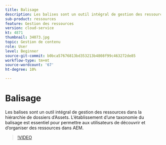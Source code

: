 ```yaml
---
title: Balisage
description: Les balises sont un outil intégral de gestion des ressources dans la hiérarchie de dossiers d’Assets. L’établissement d’une taxonomie du balisage est essentiel pour permettre aux utilisateurs de découvrir et d’organiser des ressources dans AEM.
sub-product: ressources
feature: Gestion des ressources
version: cloud-service
kt: 4871
thumbnail: 34073.jpg
topic: Gestion de contenu
role: User
level: Beginner
source-git-commit: b0bca57676813bd353213b4808f99c463272de85
workflow-type: tm+mt
source-wordcount: '67'
ht-degree: 10%

---
```



# Balisage

Les balises sont un outil intégral de gestion des ressources dans la hiérarchie de dossiers d’Assets. L’établissement d’une taxonomie du balisage est essentiel pour permettre aux utilisateurs de découvrir et d’organiser des ressources dans AEM.

>[!VIDEO](https://video.tv.adobe.com/v/34073/?quality=12&learn=on&hidetitle=true)
